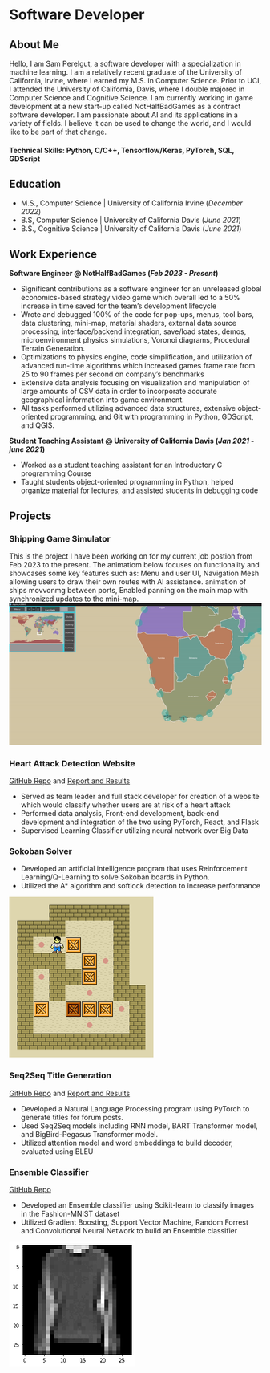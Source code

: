 # Software Developer

## About Me

Hello, I am Sam Perelgut, a software developer with a specialization in machine learning. I am a relatively recent graduate of the University of California, Irvine, where I earned my M.S. in Computer Science. Prior to UCI, I attended the University of California, Davis, where I double majored in Computer Science and Cognitive Science. I am currently working in game development at a new start-up called NotHalfBadGames as a contract software developer. I am passionate about AI and its applications in a variety of fields. I believe it can be used to change the world, and I would like to be part of that change.
  
#### Technical Skills: Python, C/C++, Tensorflow/Keras, PyTorch, SQL, GDScript

## Education
- M.S., Computer Science | University of California Irvine (_December 2022_)								       		
- B.S, Computer Science | University of California Davis (_June 2021_)	 			        		
- B.S., Cognitive Science | University of California Davis (_June 2021_)

## Work Experience
**Software Engineer @ NotHalfBadGames (_Feb 2023 - Present_)**
-	Significant contributions as a software engineer for an unreleased global economics-based strategy video game which overall led to a 50% increase in time saved for the team’s development lifecycle 
-	Wrote and debugged 100% of the code for pop-ups, menus, tool bars, data clustering, mini-map, material shaders, external data source processing, interface/backend integration, save/load states, demos, microenvironment physics simulations, Voronoi diagrams, Procedural Terrain Generation.  
-	Optimizations to physics engine, code simplification, and utilization of advanced run-time algorithms which increased games frame rate from 25 to 90 frames per second on company’s benchmarks
-	Extensive data analysis focusing on visualization and manipulation of large amounts of CSV data in order to incorporate accurate geographical information into game environment.
-	All tasks performed utilizing advanced data structures, extensive object-oriented programming, and Git with programming in Python, GDScript, and QGIS.


**Student Teaching Assistant @ University of California Davis (_Jan 2021 - june 2021_)**
- Worked as a student teaching assistant for an Introductory C programming Course
- Taught students object-oriented programming in Python, helped organize material for lectures, and assisted students in debugging code

## Projects
### Shipping Game Simulator
This is the project I have been working on for my current job postion from Feb 2023 to the present.
The animatiom below focuses on functionality and showcases some key features such as:
Menu and user UI, Navigation Mesh allowing users to draw their own routes with AI assistance. animation of ships movvonmg between ports, Enabled panning on the main map with synchronized updates to the mini-map. 
![Ship_animation](/assets/shipgif.gif)

### Heart Attack Detection Website
[GitHub Repo](https://github.com/sperelgut/HeartAttackDetection) and [Report and Results](https://github.com/sperelgut/sperelgut.github.io/blob/main/assets/ProjectReport.pdf)

- Served as team leader and full stack developer for creation of a website which would classify whether users are at risk of a heart attack
- Performed data analysis, Front-end development, back-end development and integration of the two using 
PyTorch, React, and Flask
- Supervised Learning Classifier utilizing neural network over Big Data



### Sokoban Solver

- Developed an artificial intelligence program that uses Reinforcement Learning/Q-Learning
to solve Sokoban boards in Python.
- Utilized the A* algorithm and softlock detection to increase performance
  
![Sokoban_animation](/assets/Sokoban_ani.gif)

### Seq2Seq Title Generation
[GitHub Repo](https://github.com/sperelgut/CS272-Final-Project) and [Report and Results](https://github.com/sperelgut/sperelgut.github.io/blob/main/assets/CS272_Report-1.pdf)

- Developed a Natural Language Processing program using PyTorch to generate titles for forum posts.
- Used Seq2Seq models including RNN model, BART Transformer model, and BigBird-Pegasus Transformer 
model. 
- Utilized attention model and word embeddings to build decoder, evaluated using BLEU

### Ensemble Classifier 
[GitHub Repo](https://github.com/sperelgut/Fashion-Classifier)

- Developed an Ensemble classifier using Scikit-learn to classify images in the Fashion-MNIST dataset
- Utilized Gradient Boosting, Support Vector Machine, Random Forrest and Convolutional Neural Network
to build an Ensemble classifier

![Fashion convolution](/assets/eigenGif.gif)
